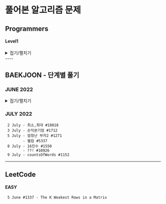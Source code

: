 # 풀어본 알고리즘 문제 

## Programmers 
#### Level1
        
<details markdown="1">
<summary>접기/펼치기</summary>

    짝수와 홀수
    K번째 수 
    직사각형 별 찍기
    행렬의 덧셈 
    평균 구하기 
    2 July - 핸드폰 번호 가리기
    7 June - 수박수박수박 
    12 June - 콜라츠 추측
    
 
</details>
----

## BAEKJOON - 단계별 풀기


### JUNE 2022
    
<details markdown="1">
<summary>접기/펼치기</summary>

    8 June - 나머지 #3052    
    8 June - 정수 N개의 합 #15596
    9 June - 팩토리얼 #10872
    10 June - 평균은 넘겠지 #4344
    11 June - 재귀함수가 뭔가요? #17478 (레퍼런스 참조)
    11 June - 수 정렬하기1 #2750
    14 June - 합 #8393
    15 June - 별찍기1 #2438
    16 June - 별찍기2 #2439
    19 June - OX퀴즈 #8958
    19 June - 최댓값 #2562
    19 June - 평균 #1546    
    20 June - 셀프 넘버 #4673 (레퍼런스 참조)    
    23 June - 기찍 N #2742
    25 June - A+B-8 #11022

</details>


### JULY 2022
     2 July - 최소,최대 #10818
     3 July - 손익분기점 #1712
     5 July - 엄청난 부자2 #1271
            - 웰컴 #5337
     8 July - 16진수 #1550
            - ??! #10926
     9 July - countsOfWords #1152



----
## LeetCode 
#### EASY
     5 June #1337 - The K Weakest Rows in a Matrix